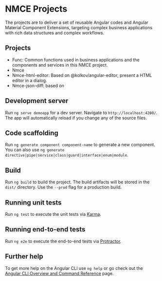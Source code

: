 # NMCE Projects

The projects are to deliver a set of reusable Angular codes and Angular Material Component Extensions, targeting complex business applications with rich data structures and complex workflows.

## Projects
* Func: Common functions used in business applications and the components and services in this NMCE project.
* Nmce
* Nmce-html-editor: Based on @kolkov/angular-editor, present a HTML editor in a dialog.
* Nmce-json-diff: based on 

## Development server

Run `ng serve demoapp` for a dev server. Navigate to `http://localhost:4200/`. The app will automatically reload if you change any of the source files.

## Code scaffolding

Run `ng generate component component-name` to generate a new component. You can also use `ng generate directive|pipe|service|class|guard|interface|enum|module`.

## Build

Run `ng build` to build the project. The build artifacts will be stored in the `dist/` directory. Use the `--prod` flag for a production build.

## Running unit tests

Run `ng test` to execute the unit tests via [Karma](https://karma-runner.github.io).

## Running end-to-end tests

Run `ng e2e` to execute the end-to-end tests via [Protractor](http://www.protractortest.org/).

## Further help

To get more help on the Angular CLI use `ng help` or go check out the [Angular CLI Overview and Command Reference](https://angular.io/cli) page.
